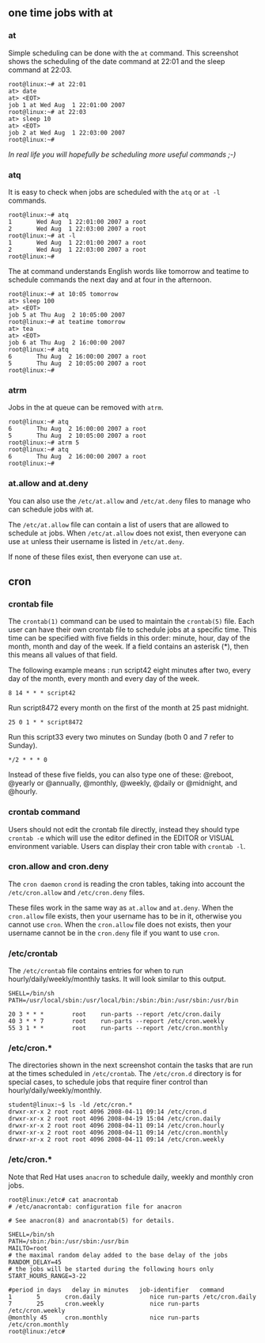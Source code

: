 ## one time jobs with at

### at

Simple scheduling can be done with the `at` command. This
screenshot shows the scheduling of the date command at 22:01 and the
sleep command at 22:03.

    root@linux:~# at 22:01
    at> date
    at> <EOT>
    job 1 at Wed Aug  1 22:01:00 2007
    root@linux:~# at 22:03
    at> sleep 10
    at> <EOT>
    job 2 at Wed Aug  1 22:03:00 2007
    root@linux:~#

*In real life you will hopefully be scheduling more useful commands ;-)*

### atq

It is easy to check when jobs are scheduled with the `atq`
or `at -l` commands.

    root@linux:~# atq
    1       Wed Aug  1 22:01:00 2007 a root
    2       Wed Aug  1 22:03:00 2007 a root
    root@linux:~# at -l
    1       Wed Aug  1 22:01:00 2007 a root
    2       Wed Aug  1 22:03:00 2007 a root
    root@linux:~#

The at command understands English words like tomorrow and teatime to
schedule commands the next day and at four in the afternoon.

    root@linux:~# at 10:05 tomorrow
    at> sleep 100
    at> <EOT>
    job 5 at Thu Aug  2 10:05:00 2007
    root@linux:~# at teatime tomorrow
    at> tea
    at> <EOT>
    job 6 at Thu Aug  2 16:00:00 2007
    root@linux:~# atq
    6       Thu Aug  2 16:00:00 2007 a root
    5       Thu Aug  2 10:05:00 2007 a root
    root@linux:~#

### atrm

Jobs in the at queue can be removed with `atrm`.

    root@linux:~# atq
    6       Thu Aug  2 16:00:00 2007 a root
    5       Thu Aug  2 10:05:00 2007 a root
    root@linux:~# atrm 5
    root@linux:~# atq
    6       Thu Aug  2 16:00:00 2007 a root
    root@linux:~#

### at.allow and at.deny

You can also use the `/etc/at.allow` and
`/etc/at.deny` files to manage who can schedule jobs with
at.

The `/etc/at.allow` file can contain a list of users that are allowed to
schedule `at` jobs. When `/etc/at.allow` does not exist, then everyone
can use `at` unless their username is listed in `/etc/at.deny`.

If none of these files exist, then everyone can use `at`.

## cron

### crontab file

The `crontab(1)` command can be used to maintain the
`crontab(5)` file. Each user can have their own crontab
file to schedule jobs at a specific time. This time can be specified
with five fields in this order: minute, hour, day of the month, month
and day of the week. If a field contains an asterisk (\*), then this
means all values of that field.

The following example means : run script42 eight minutes after two,
every day of the month, every month and every day of the week.

    8 14 * * * script42

Run script8472 every month on the first of the month at 25 past
midnight.

    25 0 1 * * script8472

Run this script33 every two minutes on Sunday (both 0 and 7 refer to
Sunday).

    */2 * * * 0

Instead of these five fields, you can also type one of these: \@reboot,
\@yearly or \@annually, \@monthly, \@weekly, \@daily or \@midnight, and
\@hourly.

### crontab command

Users should not edit the crontab file directly, instead they should
type `crontab -e` which will use the editor defined in the EDITOR or
VISUAL environment variable. Users can display their cron table with
`crontab -l`.

### cron.allow and cron.deny

The `cron daemon` `crond` is reading the cron tables, taking into
account the `/etc/cron.allow` and
`/etc/cron.deny` files.

These files work in the same way as `at.allow` and `at.deny`. When the
`cron.allow` file exists, then your username has to be in it, otherwise
you cannot use `cron`. When the `cron.allow` file does not exists, then
your username cannot be in the `cron.deny` file if you want to use
`cron`.

### /etc/crontab

The `/etc/crontab` file contains entries for when to run
hourly/daily/weekly/monthly tasks. It will look similar to this output.

    SHELL=/bin/sh
    PATH=/usr/local/sbin:/usr/local/bin:/sbin:/bin:/usr/sbin:/usr/bin

    20 3 * * *        root    run-parts --report /etc/cron.daily
    40 3 * * 7        root    run-parts --report /etc/cron.weekly
    55 3 1 * *        root    run-parts --report /etc/cron.monthly

### /etc/cron.\*

The directories shown in the next screenshot contain the tasks that are
run at the times scheduled in `/etc/crontab`. The
`/etc/cron.d` directory is for special cases, to schedule
jobs that require finer control than hourly/daily/weekly/monthly.

    student@linux:~$ ls -ld /etc/cron.*
    drwxr-xr-x 2 root root 4096 2008-04-11 09:14 /etc/cron.d
    drwxr-xr-x 2 root root 4096 2008-04-19 15:04 /etc/cron.daily
    drwxr-xr-x 2 root root 4096 2008-04-11 09:14 /etc/cron.hourly
    drwxr-xr-x 2 root root 4096 2008-04-11 09:14 /etc/cron.monthly
    drwxr-xr-x 2 root root 4096 2008-04-11 09:14 /etc/cron.weekly

### /etc/cron.\*

Note that Red Hat uses `anacron` to schedule daily, weekly and monthly
cron jobs.

    root@linux:/etc# cat anacrontab
    # /etc/anacrontab: configuration file for anacron

    # See anacron(8) and anacrontab(5) for details.

    SHELL=/bin/sh
    PATH=/sbin:/bin:/usr/sbin:/usr/bin
    MAILTO=root
    # the maximal random delay added to the base delay of the jobs
    RANDOM_DELAY=45
    # the jobs will be started during the following hours only
    START_HOURS_RANGE=3-22

    #period in days   delay in minutes   job-identifier   command
    1       5       cron.daily              nice run-parts /etc/cron.daily
    7       25      cron.weekly             nice run-parts /etc/cron.weekly
    @monthly 45     cron.monthly            nice run-parts /etc/cron.monthly
    root@linux:/etc#


